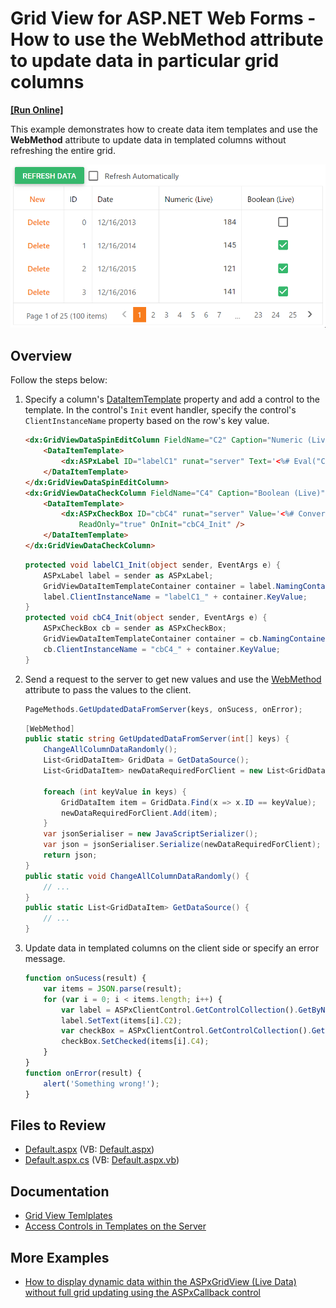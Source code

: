 # Grid View for ASP.NET Web Forms - How to use the WebMethod attribute to update data in particular grid columns
<!-- run online -->
**[[Run Online]](https://codecentral.devexpress.com/t530119/)**
<!-- run online end -->

This example demonstrates how to create data item templates and use the **WebMethod** attribute to update data in templated columns without refreshing the entire grid.

![WebMethod attribute](WebMethod.gif)

## Overview

Follow the steps below:

1. Specify a column's [DataItemTemplate](https://docs.devexpress.com/AspNet/DevExpress.Web.GridViewDataColumn.DataItemTemplate) property and add a control to the template. In the control's `Init` event handler, specify the control's `ClientInstanceName` property based on the row's key value.

    ```aspx
    <dx:GridViewDataSpinEditColumn FieldName="C2" Caption="Numeric (Live)">
        <DataItemTemplate>
            <dx:ASPxLabel ID="labelC1" runat="server" Text='<%# Eval("C2") %>' OnInit="labelC1_Init" />
        </DataItemTemplate>
    </dx:GridViewDataSpinEditColumn>
    <dx:GridViewDataCheckColumn FieldName="C4" Caption="Boolean (Live)">
        <DataItemTemplate>
            <dx:ASPxCheckBox ID="cbC4" runat="server" Value='<%# Convert.ToBoolean(Eval("C4")) %>'
                ReadOnly="true" OnInit="cbC4_Init" />
        </DataItemTemplate>
    </dx:GridViewDataCheckColumn>
    ```

    ```csharp
    protected void labelC1_Init(object sender, EventArgs e) {
        ASPxLabel label = sender as ASPxLabel;
        GridViewDataItemTemplateContainer container = label.NamingContainer as GridViewDataItemTemplateContainer;
        label.ClientInstanceName = "labelC1_" + container.KeyValue;
    }
    protected void cbC4_Init(object sender, EventArgs e) {
        ASPxCheckBox cb = sender as ASPxCheckBox;
        GridViewDataItemTemplateContainer container = cb.NamingContainer as GridViewDataItemTemplateContainer;
        cb.ClientInstanceName = "cbC4_" + container.KeyValue;
    }
    ```

2. Send a request to the server to get new values and use the [WebMethod](https://learn.microsoft.com/en-us/previous-versions/visualstudio/visual-studio-2008/byxd99hx(v=vs.90)?redirectedfrom=MSDN) attribute to pass the values to the client.

    ```js
    PageMethods.GetUpdatedDataFromServer(keys, onSucess, onError);
    ```

    ```csharp
    [WebMethod]
    public static string GetUpdatedDataFromServer(int[] keys) {
        ChangeAllColumnDataRandomly();
        List<GridDataItem> GridData = GetDataSource();
        List<GridDataItem> newDataRequiredForClient = new List<GridDataItem>();

        foreach (int keyValue in keys) {
            GridDataItem item = GridData.Find(x => x.ID == keyValue);
            newDataRequiredForClient.Add(item);
        }
        var jsonSerialiser = new JavaScriptSerializer();
        var json = jsonSerialiser.Serialize(newDataRequiredForClient);
        return json;
    }
    public static void ChangeAllColumnDataRandomly() {
        // ...
    }
    public static List<GridDataItem> GetDataSource() {
        // ...
    }
    ```

3. Update data in templated columns on the client side or specify an error message.

    ```js
    function onSucess(result) {
        var items = JSON.parse(result);
        for (var i = 0; i < items.length; i++) {
            var label = ASPxClientControl.GetControlCollection().GetByName("labelC1_" + items[i].ID);
            label.SetText(items[i].C2);
            var checkBox = ASPxClientControl.GetControlCollection().GetByName("cbC4_" + items[i].ID);
            checkBox.SetChecked(items[i].C4);
        }
    }
    function onError(result) {
        alert('Something wrong!');
    }
    ```


## Files to Review

* [Default.aspx](./CS/Default.aspx) (VB: [Default.aspx](./VB/Default.aspx))
* [Default.aspx.cs](./CS/Default.aspx.cs) (VB: [Default.aspx.vb](./VB/Default.aspx.vb))

## Documentation

* [Grid View Temlplates](https://docs.devexpress.com/AspNet/3718/components/grid-view/concepts/templates)
* [Access Controls in Templates on the Server](https://docs.devexpress.com/AspNet/403575/common-concepts/access-controls-in-templates-on-the-server)

## More Examples

* [How to display dynamic data within the ASPxGridView (Live Data) without full grid updating using the ASPxCallback control](https://github.com/DevExpress-Examples/how-to-display-dynamic-data-within-the-aspxgridview-live-data-without-full-grid-updating-usi-e4326)
